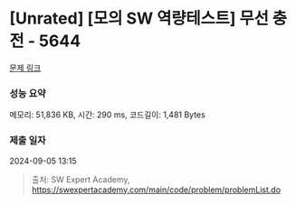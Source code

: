# [Unrated] [모의 SW 역량테스트] 무선 충전 - 5644 

[문제 링크](https://swexpertacademy.com/main/code/problem/problemDetail.do?contestProbId=AWXRDL1aeugDFAUo) 

### 성능 요약

메모리: 51,836 KB, 시간: 290 ms, 코드길이: 1,481 Bytes

### 제출 일자

2024-09-05 13:15



> 출처: SW Expert Academy, https://swexpertacademy.com/main/code/problem/problemList.do